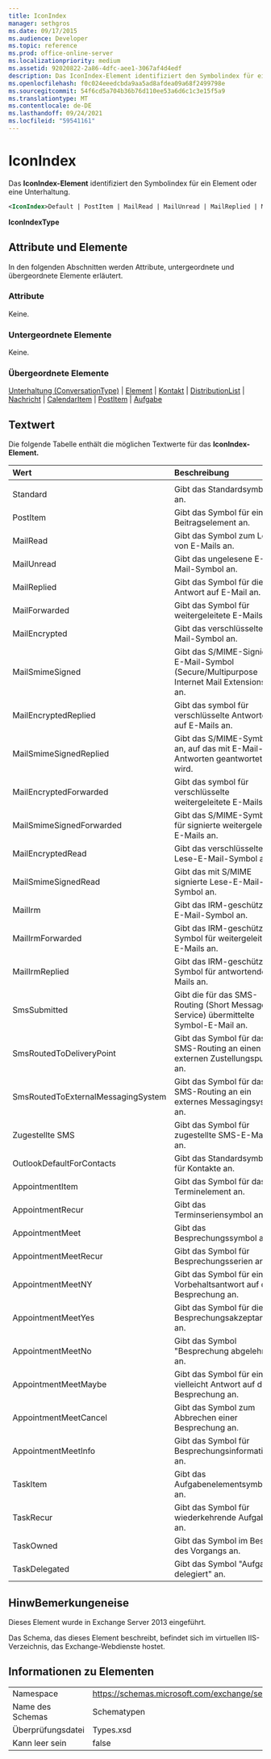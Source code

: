 ```yaml
---
title: IconIndex
manager: sethgros
ms.date: 09/17/2015
ms.audience: Developer
ms.topic: reference
ms.prod: office-online-server
ms.localizationpriority: medium
ms.assetid: 92020822-2a86-4dfc-aee1-3067af4d4edf
description: Das IconIndex-Element identifiziert den Symbolindex für ein Element oder eine Unterhaltung.
ms.openlocfilehash: f0c024eeedcbda9aa5ad8afdea09a68f2499798e
ms.sourcegitcommit: 54f6cd5a704b36b76d110ee53a6d6c1c3e15f5a9
ms.translationtype: MT
ms.contentlocale: de-DE
ms.lasthandoff: 09/24/2021
ms.locfileid: "59541161"
---
```

# <a name="iconindex"></a>IconIndex

Das **IconIndex-Element** identifiziert den Symbolindex für ein Element oder eine Unterhaltung. 
  
```XML
<IconIndex>Default | PostItem | MailRead | MailUnread | MailReplied | MailForwarded | MailEncrypted | MailSmimeSigned | MailEncrytedReplied | MailSmimeSignedReplied | MailEncryptedForwarded | MailSmimeSignedForwarded | MailEncryptedRead | MailSmimeSignedRead | MailIrm | MailIrmForwarded | MailIrmReplied | SmsSubmitted | SmsRoutedToDeliveryPoint | SmsRoutedToExternalMessagingSystem | SmsDelivered | OutlookDefaultForContacts | AppointmentItem | AppointmentRecur | AppointmentMeet | AppointmentMeetRecur | AppointmentMeetNY | AppointmentMeetYes | AppointmentMeetNo | AppointmentMeetMaybe | AppointmentMeetCancel | AppointmentMeetInfo | TaskItem | TaskRecur | TaskOwned | TaskDelegated</IconIndex>
```

 **IconIndexType**
## <a name="attributes-and-elements"></a>Attribute und Elemente

In den folgenden Abschnitten werden Attribute, untergeordnete und übergeordnete Elemente erläutert.
  
### <a name="attributes"></a>Attribute

Keine.
  
### <a name="child-elements"></a>Untergeordnete Elemente

Keine.
  
### <a name="parent-elements"></a>Übergeordnete Elemente

[Unterhaltung (ConversationType)](conversation-conversationtype.md)  |  [Element](item.md)  |  [Kontakt](contact.md)  |  [DistributionList](distributionlist.md)  |  [Nachricht](message-ex15websvcsotherref.md)  |  [CalendarItem](calendaritem.md)  |  [PostItem](postitem.md)  |  [Aufgabe](task.md)
  
## <a name="text-value"></a>Textwert

Die folgende Tabelle enthält die möglichen Textwerte für das **IconIndex-Element.** 
  
|**Wert**|**Beschreibung**|
|:-----|:-----|
|||
|Standard  <br/> |Gibt das Standardsymbol an.  <br/> |
|PostItem  <br/> |Gibt das Symbol für ein Beitragselement an.  <br/> |
|MailRead  <br/> |Gibt das Symbol zum Lesen von E-Mails an.  <br/> |
|MailUnread  <br/> |Gibt das ungelesene E-Mail-Symbol an.  <br/> |
|MailReplied  <br/> |Gibt das Symbol für die Antwort auf E-Mail an.  <br/> |
|MailForwarded  <br/> |Gibt das Symbol für weitergeleitete E-Mails an.  <br/> |
|MailEncrypted  <br/> |Gibt das verschlüsselte E-Mail-Symbol an.  <br/> |
|MailSmimeSigned  <br/> |Gibt das S/MIME-Signierte E-Mail-Symbol (Secure/Multipurpose Internet Mail Extensions) an.  <br/> |
|MailEncryptedReplied  <br/> |Gibt das symbol für verschlüsselte Antworten auf E-Mails an.  <br/> |
|MailSmimeSignedReplied  <br/> |Gibt das S/MIME-Symbol an, auf das mit E-Mail-Antworten geantwortet wird.  <br/> |
|MailEncryptedForwarded  <br/> |Gibt das symbol für verschlüsselte weitergeleitete E-Mails an.  <br/> |
|MailSmimeSignedForwarded  <br/> |Gibt das S/MIME-Symbol für signierte weitergeleitete E-Mails an.  <br/> |
|MailEncryptedRead  <br/> |Gibt das verschlüsselte Lese-E-Mail-Symbol an.  <br/> |
|MailSmimeSignedRead  <br/> |Gibt das mit S/MIME signierte Lese-E-Mail-Symbol an.  <br/> |
|MailIrm  <br/> |Gibt das IRM-geschützte E-Mail-Symbol an.  <br/> |
|MailIrmForwarded  <br/> |Gibt das IRM-geschützte Symbol für weitergeleitete E-Mails an.  <br/> |
|MailIrmReplied  <br/> |Gibt das IRM-geschützte Symbol für antwortende E-Mails an.  <br/> |
|SmsSubmitted  <br/> |Gibt die für das SMS-Routing (Short Message Service) übermittelte Symbol-E-Mail an.  <br/> |
|SmsRoutedToDeliveryPoint  <br/> |Gibt das Symbol für das SMS-Routing an einen externen Zustellungspunkt an.  <br/> |
|SmsRoutedToExternalMessagingSystem  <br/> |Gibt das Symbol für das SMS-Routing an ein externes Messagingsystem an.  <br/> |
|Zugestellte SMS  <br/> |Gibt das Symbol für zugestellte SMS-E-Mails an.  <br/> |
|OutlookDefaultForContacts  <br/> |Gibt das Standardsymbol für Kontakte an.  <br/> |
|AppointmentItem  <br/> |Gibt das Symbol für das Terminelement an.  <br/> |
|AppointmentRecur  <br/> |Gibt das Terminseriensymbol an.  <br/> |
|AppointmentMeet  <br/> |Gibt das Besprechungssymbol an.  <br/> |
|AppointmentMeetRecur  <br/> |Gibt das Symbol für Besprechungsserien an.  <br/> |
|AppointmentMeetNY  <br/> |Gibt das Symbol für eine Mit Vorbehaltsantwort auf die Besprechung an.  <br/> |
|AppointmentMeetYes  <br/> |Gibt das Symbol für die Besprechungsakzeptanz an.  <br/> |
|AppointmentMeetNo  <br/> |Gibt das Symbol "Besprechung abgelehnt" an.  <br/> |
|AppointmentMeetMaybe  <br/> |Gibt das Symbol für eine vielleicht Antwort auf die Besprechung an.  <br/> |
|AppointmentMeetCancel  <br/> |Gibt das Symbol zum Abbrechen einer Besprechung an.  <br/> |
|AppointmentMeetInfo  <br/> |Gibt das Symbol für Besprechungsinformationen an.  <br/> |
|TaskItem  <br/> |Gibt das Aufgabenelementsymbol an.  <br/> |
|TaskRecur  <br/> |Gibt das Symbol für wiederkehrende Aufgaben an.  <br/> |
|TaskOwned  <br/> |Gibt das Symbol im Besitz des Vorgangs an.  <br/> |
|TaskDelegated  <br/> |Gibt das Symbol "Aufgabe delegiert" an.  <br/> |
   
## <a name="remarks"></a>HinwBemerkungeneise

Dieses Element wurde in Exchange Server 2013 eingeführt.
  
Das Schema, das dieses Element beschreibt, befindet sich im virtuellen IIS-Verzeichnis, das Exchange-Webdienste hostet.
  
## <a name="element-information"></a>Informationen zu Elementen

|||
|:-----|:-----|
|Namespace  <br/> |https://schemas.microsoft.com/exchange/services/2006/types  <br/> |
|Name des Schemas  <br/> |Schematypen  <br/> |
|Überprüfungsdatei  <br/> |Types.xsd  <br/> |
|Kann leer sein  <br/> |false  <br/> |
   

